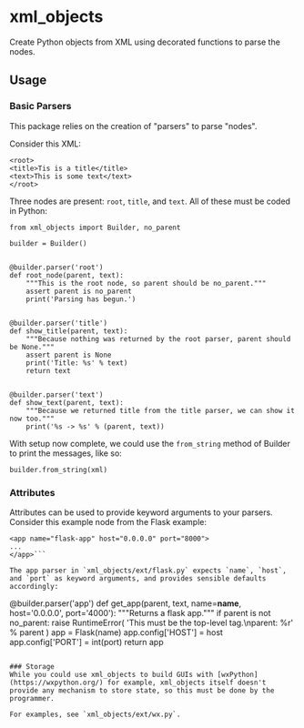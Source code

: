 # xml_objects
Create Python objects from XML using decorated functions to parse the nodes.

## Usage
### Basic Parsers
This package relies on the creation of "parsers" to parse "nodes".

Consider this XML:

```
<root>
<title>Tis is a title</title>
<text>This is some text</text>
</root>
```

Three nodes are present: `root`, `title`, and `text`. All of these must be coded in Python:

```
from xml_objects import Builder, no_parent

builder = Builder()


@builder.parser('root')
def root_node(parent, text):
    """This is the root node, so parent should be no_parent."""
    assert parent is no_parent
    print('Parsing has begun.')


@builder.parser('title')
def show_title(parent, text):
    """Because nothing was returned by the root parser, parent should be None."""
    assert parent is None
    print('Title: %s' % text)
    return text


@builder.parser('text')
def show_text(parent, text):
    """Because we returned title from the title parser, we can show it now too."""
    print('%s -> %s' % (parent, text))
```

With setup now complete, we could use the `from_string` method of Builder to print the messages, like so:

```builder.from_string(xml)```

### Attributes
Attributes can be used to provide keyword arguments to your parsers. Consider this example node from the Flask example:

```
<app name="flask-app" host="0.0.0.0" port="8000">
...
</app>```

The app parser in `xml_objects/ext/flask.py` expects `name`, `host`, and `port` as keyword arguments, and provides sensible defaults accordingly:

```
@builder.parser('app')
def get_app(parent, text, name=__name__, host='0.0.0.0', port='4000'):
    """Returns a flask app."""
    if parent is not no_parent:
        raise RuntimeError(
            'This must be the top-level tag.\nparent: %r' % parent
        )
    app = Flask(name)
    app.config['HOST'] = host
    app.config['PORT'] = int(port)
    return app
```

### Storage
While you could use xml_objects to build GUIs with [wxPython](https://wxpython.org/) for example, xml_objects itself doesn't provide any mechanism to store state, so this must be done by the programmer.

For examples, see `xml_objects/ext/wx.py`.